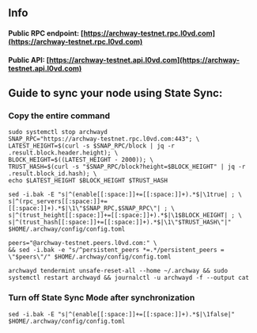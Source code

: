## Info
#### Public RPC endpoint: [https://archway-testnet.rpc.l0vd.com](https://archway-testnet.rpc.l0vd.com)
#### Public API: [https://archway-testnet.api.l0vd.com](https://archway-testnet.api.l0vd.com)

## Guide to sync your node using State Sync:

### Copy the entire command
```
sudo systemctl stop archwayd
SNAP_RPC="https://archway-testnet.rpc.l0vd.com:443"; \
LATEST_HEIGHT=$(curl -s $SNAP_RPC/block | jq -r .result.block.header.height); \
BLOCK_HEIGHT=$((LATEST_HEIGHT - 2000)); \
TRUST_HASH=$(curl -s "$SNAP_RPC/block?height=$BLOCK_HEIGHT" | jq -r .result.block_id.hash); \
echo $LATEST_HEIGHT $BLOCK_HEIGHT $TRUST_HASH

sed -i.bak -E "s|^(enable[[:space:]]+=[[:space:]]+).*$|\1true| ; \
s|^(rpc_servers[[:space:]]+=[[:space:]]+).*$|\1\"$SNAP_RPC,$SNAP_RPC\"| ; \
s|^(trust_height[[:space:]]+=[[:space:]]+).*$|\1$BLOCK_HEIGHT| ; \
s|^(trust_hash[[:space:]]+=[[:space:]]+).*$|\1\"$TRUST_HASH\"|" $HOME/.archway/config/config.toml

peers="@archway-testnet.peers.l0vd.com:" \
&& sed -i.bak -e "s/^persistent_peers *=.*/persistent_peers = \"$peers\"/" $HOME/.archway/config/config.toml 

archwayd tendermint unsafe-reset-all --home ~/.archway && sudo systemctl restart archwayd && journalctl -u archwayd -f --output cat
```

### Turn off State Sync Mode after synchronization
```
sed -i.bak -E "s|^(enable[[:space:]]+=[[:space:]]+).*$|\1false|" $HOME/.archway/config/config.toml
```
